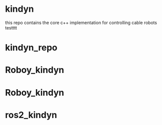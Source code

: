 # kindyn
this repo contains the core c++ implementation for controlling cable robots 
testttt
# kindyn_repo
# Roboy_kindyn
# Roboy_kindyn
# ros2_kindyn
